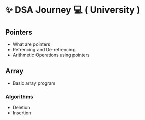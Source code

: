 # ✨ DSA Journey 💻 ( University )

## Pointers
- What are pointers
- Refrencing and De-refrencing
- Arithmetic Operations using pointers
## Array
- Basic array program
### Algorithms
- Deletion
- Insertion
